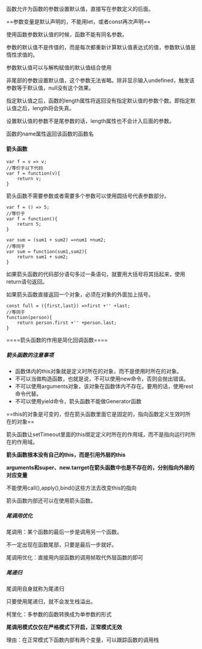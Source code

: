  函数允许为函数的参数设置默认值，直接写在参数定义的后面。
 
==参数变量是默认声明的，不能用let，或者const再次声明==

使用函数参数默认值的时候，函数不能有同名参数。

参数的默认值不是传值的，而是每次都重新计算默认值表达式的值，参数默认值是惰性求值的。

参数默认值可以与解构赋值的默认值结合使用

非尾部的参数设置默认值，这个参数无法省略。除非显示输入undefined，触发该参数等于默认值，null没有这个效果。

指定默认值之后，函数的length属性将返回没有指定默认值的参数个数。即指定默认值之后，length将会失真。

设置默认值的参数不是尾参数的话，length属性也不会计入后面的参数。

函数的name属性返回该函数的函数名

#### 箭头函数

```
var f = v => v;
//等价于以下代码
var f = function(v){
    return v;
}
```
箭头函数不需要参数或者需要多个参数可以使用圆括号代表参数部分。


```
var f = () => 5;
//等价于
var f = function(){
    return 5;
}

var sum = (sum1 + sum2) =>num1 +num2;
//等同于
var sum = function(sum1,sum2){
    return sum1 + sum2;
}
```
如果箭头函数的代码部分语句多过一条语句，就要用大括号将其括起来，使用return语句返回。

如果箭头函数直接返回一个对象，必须在对象的外面加上括号。


```
const full = ({first,last}) =>first +'' +last;
//等同于
function(person){
    return person.first +'' +person.last;
}
```
====箭头函数的作用是简化回调函数====

##### 箭头函数的注意事项

- 函数体内的this对象就是定义时所在的对象，而不是使用时所在的对象。
- 不可以当做构造函数，也就是说，不可以使用new命令，否则会抛出错误。
- 不可以使用arguments对象，该对象在函数体内不存在。要用的话，使用rest命令代替。
- 不可以使用yield命令，箭头函数不能做Generator函数

==this的对象是可变的，但在箭头函数里面它是固定的，指向函数定义生效时所在的对象==

箭头函数让setTimeout里面的this绑定定义时所在的作用域，而不是指向运行时所在的作用域。

**箭头函数根本没有自己的this，而是引用外层的this**

**arguments和super、new.tarrget在箭头函数中也是不存在的，分别指向外层的对应变量**

不能使用call(),apply(),bind()这些方法去改变this的指向

箭头函数内部还可以在使用箭头函数。

##### 尾调用优化

尾调用：某个函数的最后一步是调用另一个函数。

不一定出现在函数尾部，只要是最后一步就好。

尾调用优化：直接用内层函数的调用帧取代外层函数的即可

##### 尾递归

尾调用自身就称为尾递归

只要使用尾递归，就不会发生栈溢出。

柯里化：多参数的函数转换成为单参数的形式

**尾调用模式仅仅在严格模式下开启，正常模式无效**

理由：在正常模式下函数内部有两个变量，可以跟踪函数的调用栈




